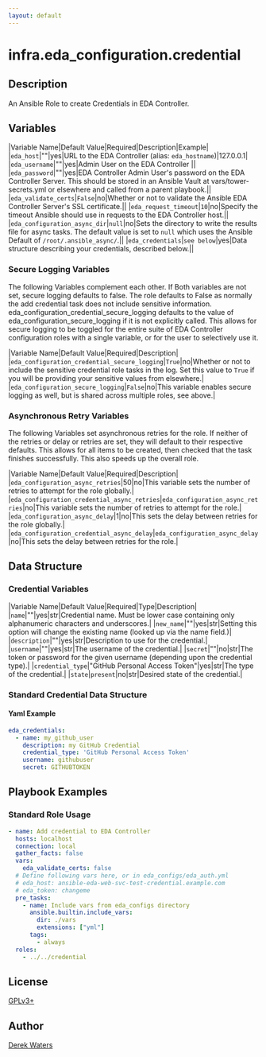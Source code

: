 ```yaml
---
layout: default
---
```


# infra.eda_configuration.credential

## Description

An Ansible Role to create Credentials in EDA Controller.

## Variables

|Variable Name|Default Value|Required|Description|Example|
|`eda_host`|""|yes|URL to the EDA Controller (alias: `eda_hostname`)|127.0.0.1|
|`eda_username`|""|yes|Admin User on the EDA Controller ||
|`eda_password`|""|yes|EDA Controller Admin User's password on the EDA Controller Server.  This should be stored in an Ansible Vault at vars/tower-secrets.yml or elsewhere and called from a parent playbook.||
|`eda_validate_certs`|`False`|no|Whether or not to validate the Ansible EDA Controller Server's SSL certificate.||
|`eda_request_timeout`|`10`|no|Specify the timeout Ansible should use in requests to the EDA Controller host.||
|`eda_configuration_async_dir`|`null`|no|Sets the directory to write the results file for async tasks. The default value is set to `null` which uses the Ansible Default of `/root/.ansible_async/`.||
|`eda_credentials`|`see below`|yes|Data structure describing your credentials, described below.||

### Secure Logging Variables

The following Variables complement each other.
If Both variables are not set, secure logging defaults to false.
The role defaults to False as normally the add credential task does not include sensitive information.
eda_configuration_credential_secure_logging defaults to the value of eda_configuration_secure_logging if it is not explicitly called. This allows for secure logging to be toggled for the entire suite of EDA Controller configuration roles with a single variable, or for the user to selectively use it.

|Variable Name|Default Value|Required|Description|
|`eda_configuration_credential_secure_logging`|`True`|no|Whether or not to include the sensitive credential role tasks in the log.  Set this value to `True` if you will be providing your sensitive values from elsewhere.|
|`eda_configuration_secure_logging`|`False`|no|This variable enables secure logging as well, but is shared across multiple roles, see above.|

### Asynchronous Retry Variables

The following Variables set asynchronous retries for the role.
If neither of the retries or delay or retries are set, they will default to their respective defaults.
This allows for all items to be created, then checked that the task finishes successfully.
This also speeds up the overall role.

|Variable Name|Default Value|Required|Description|
|`eda_configuration_async_retries`|50|no|This variable sets the number of retries to attempt for the role globally.|
|`eda_configuration_credential_async_retries`|`eda_configuration_async_retries`|no|This variable sets the number of retries to attempt for the role.|
|`eda_configuration_async_delay`|1|no|This sets the delay between retries for the role globally.|
|`eda_configuration_credential_async_delay`|`eda_configuration_async_delay`|no|This sets the delay between retries for the role.|

## Data Structure

### Credential Variables

|Variable Name|Default Value|Required|Type|Description|
|`name`|""|yes|str|Credential name. Must be lower case containing only alphanumeric characters and underscores.|
|`new_name`|""|yes|str|Setting this option will change the existing name (looked up via the name field.)|
|`description`|""|yes|str|Description to use for the credential.|
|`username`|""|yes|str|The username of the credential.|
|`secret`|""|no|str|The token or password for the given username (depending upon the credential type).|
|`credential_type`|"GitHub Personal Access Token"|yes|str|The type of the credential.|
|`state`|`present`|no|str|Desired state of the credential.|

### Standard Credential Data Structure

#### Yaml Example

```yaml
eda_credentials:
  - name: my_github_user
    description: my GitHub Credential
    credential_type: 'GitHub Personal Access Token'
    username: githubuser
    secret: GITHUBTOKEN
```

## Playbook Examples

### Standard Role Usage

```yaml
- name: Add credential to EDA Controller
  hosts: localhost
  connection: local
  gather_facts: false
  vars:
    eda_validate_certs: false
  # Define following vars here, or in eda_configs/eda_auth.yml
  # eda_host: ansible-eda-web-svc-test-credential.example.com
  # eda_token: changeme
  pre_tasks:
    - name: Include vars from eda_configs directory
      ansible.builtin.include_vars:
        dir: ./vars
        extensions: ["yml"]
      tags:
        - always
  roles:
    - ../../credential
```

## License

[GPLv3+](https://github.com/redhat-cop/eda_configuration#licensing)

## Author

[Derek Waters](https://github.com/derekwaters/)

